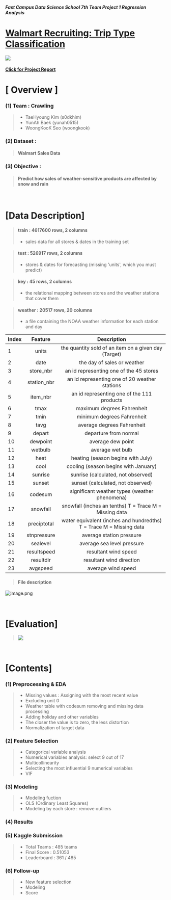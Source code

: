 ##### Fast Campus Data Science School 7th Team Project 1 Regression Analysis
# [Walmart Recruiting: Trip Type Classification](https://www.kaggle.com/c/walmart-recruiting-sales-in-stormy-weather)


![](https://github.com/yunah0515/dss7_Crawling_walmart/blob/master/image/kaggle%20main%20image.png?raw=true)

#### [Click for Project Report](https://github.com/yunah0515/dss7_Crawling_walmart/blob/master/main_presentation/1%ED%8C%80(Crawling)_B_%EB%B0%9C%ED%91%9C%EC%9E%90%EB%A3%8C.ipynb)

# [ Overview ]

### (1) Team : Crawling
> - TaeHyoung Kim (s0dkhim)
> - YunAh Baek (yunah0515)
> - WoongKooK Seo (woongkook)

### (2) Dataset : 
> #### Walmart Sales Data 

### (3) Objective : 
> #### Predict how sales of weather-sensitive products are affected by snow and rain

<br>

# [Data Description]

> #### train : 4617600 rows, 2 columns
> - sales data for all stores & dates in the training set

> #### test : 526917 rows, 2 columns
> - stores & dates for forecasting (missing 'units', which you must predict) 

> #### key : 45 rows, 2 columns
> - the relational mapping between stores and the weather stations that cover them

> #### weather : 20517 rows, 20 columns
> - a file containing the NOAA weather information for each station and day


| Index | Feature     | Description                                                         |
|-------|:-------------:|:---------------------------------------------------------------------:|
| 1     | units       | the quantity sold of an item on a given day (Target)                |
| 2     | date        | the day of sales or weather                                         |
| 3     | store_nbr   | an id representing one of the 45 stores                             |
| 4     | station_nbr | an id representing one of 20 weather stations                       |
| 5     | item_nbr    | an id representing one of the 111 products                          |
| 6     | tmax        | maximum degrees Fahrenheit                                          |
| 7     | tmin        | minimum degrees Fahrenheit                                          |
| 8     | tavg        | average degrees Fahrenheit                                          |
| 9     | depart      | departure from normal                                               |
| 10    | dewpoint    | average dew point                                                   |
| 11    | wetbulb     | average wet bulb                                                    |
| 12    | heat        | heating (season begins with July)                                   |
| 13    | cool        | cooling (season begins with January)                                |
| 14    | sunrise     | sunrise (calculated, not observed)                                  |
| 15    | sunset      | sunset (calculated, not observed)                                   |
| 16    | codesum     | significant weather types (weather phenomena)                       |
| 17    | snowfall    | snowfall (inches an tenths) T = Trace M = Missing data              |
| 18    | preciptotal | water equivalent (inches and hundredths) T = Trace M = Missing data |
| 19    | stnpressure | average station pressure                                            |
| 20    | sealevel    | average sea level pressure                                          |
| 21    | resultspeed | resultant wind speed                                                |
| 22    | resultdir   | resultant wind direction                                            |
| 23    | avgspeed    | average wind speed                                                  |

> #### File description

![image.png](https://github.com/yunah0515/dss7_Crawling_walmart/blob/master/image/file%20description.png?raw=true)

<br>


# [Evaluation]
> ![](https://github.com/yunah0515/dss7_Crawling_walmart/blob/master/image/evaluation.png?raw=true)

<br>

# [Contents]

### (1) Preprocessing & EDA
> - Missing values : Assigning with the most recent value
> - Excluding unit 0 
> - Weather table with codesum removing and missing data processing
> - Adding holiday and other variables
> - The closer the value is to zero, the less distortion
> - Normalization of target data

### (2) Feature Selection
> - Categorical variable analysis
> - Numerical variables analysis: select 9 out of 17
> - Multicollinearity
> - Selecting the most influential 9 numerical variables
> - VIF

### (3) Modeling
> - Modeling fuction
> - OLS (Ordinary Least Squares)
> - Modeling by each store : remove outliers

### (4) Results

### (5) Kaggle Submission
> - Total Teams : 485 teams 
> - Final Score : 0.51053
> - Leaderboard : 361 / 485 

### (6) Follow-up
> - New feature selection
> - Modeling
> - Score
